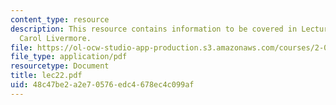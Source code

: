 ```yaml
---
content_type: resource
description: This resource contains information to be covered in Lecture 22 by Prof.
  Carol Livermore.
file: https://ol-ocw-studio-app-production.s3.amazonaws.com/courses/2-001-mechanics-materials-i-fall-2006/48c47be2a2e70576edc4678ec4c099af_lec22.pdf
file_type: application/pdf
resourcetype: Document
title: lec22.pdf
uid: 48c47be2-a2e7-0576-edc4-678ec4c099af
---
```

